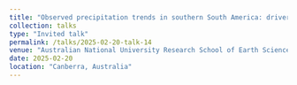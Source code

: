 ```yaml
---
title: "Observed precipitation trends in southern South America: drivers and uncertainties based on global climate models"
collection: talks
type: "Invited talk"
permalink: /talks/2025-02-20-talk-14
venue: "Australian National University Research School of Earth Sciences (RSES) Seminar Series"
date: 2025-02-20
location: "Canberra, Australia"
---
```

